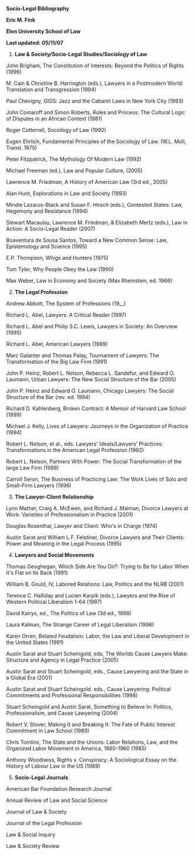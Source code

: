 **Socio-Legal Bibliography**

**Eric M. Fink**

**Elon University School of Law**

**Last updated: 05/11/07**

1.  **Law & Society/Socio-Legal Studies/Sociology of Law**

John Brigham, The Constitution of Interests: Beyond the Politics of Rights (1996)

M. Cain & Christine B. Harrington (eds.), Lawyers in a Postmodern World: Translation and Transgression (1994)

Paul Chevigny, GIGS: Jazz and the Cabaret Laws in New York City (1993)

John Comaroff and Simon Roberts, Rules and Process: The Cultural Logic of Disputes in an African Context (1981)

Roger Cotterrell, Sociology of Law (1992)

Eugen Ehrlich, Fundamental Principles of the Sociology of Law. (W.L. Moll, Transl. 1975)

Peter Fitzpatrick, The Mythology Of Modern Law (1992)

Michael Freeman (ed.), Law and Popular Culture, (2005)

Lawrence M. Friedman, A History of American Law (3rd ed., 2005)

Alan Hunt, Explorations in Law and Society (1993)

Mindie Lazarus-Black and Susan F. Hirsch (eds.), Contested States: Law, Hegemony and Resistance (1994)

Stewart Macaulay, Lawrence M. Friedman, & Elizabeth Mertz (eds.), Law in Action: A Socio-Legal Reader (2007)

Boaventura de Sousa Santos, Toward a New Common Sense: Law, Epistemology and Science (1995)

E.P. Thompson, Whigs and Hunters (1975)

Tom Tyler, Why People Obey the Law (1990)

Max Weber, Law in Economy and Society (Max Rheinstein, ed. 1966)

2.  **The Legal Profession**

Andrew Abbott, The System of Professions (19\_\_)

Richard L. Abel, Lawyers: A Critical Reader (1997)

Richard L. Abel and Philip S.C. Lewis, Lawyers in Society: An Overview (1995)

Richard L. Abel, American Lawyers (1989)

Marc Galanter and Thomas Palay, Tournament of Lawyers: The Transformation of the Big Law Firm (1991)

John P. Heinz, Robert L. Nelson, Rebecca L. Sandefur, and Edward O. Laumann, Urban Lawyers: The New Social Structure of the Bar (2005)

John P. Heinz and Edward O. Laumann, Chicago Lawyers: The Social Structure of the Bar (rev. ed. 1994)

Richard D. Kahlenberg, Broken Contract: A Memoir of Harvard Law School (1999)

Michael J. Kelly, Lives of Lawyers: Journeys in the Organization of Practice (1994)

Robert L. Nelson, et al., eds. Lawyers' Ideals/Lawyers' Practices: Transformations in the American Legal Profession (1992)

Robert L. Nelson, Partners With Power: The Social Transformation of the large Law Firm (1988)

Carroll Seron, The Business of Practicing Law: The Work Lives of Solo and Small-Firm Lawyers (1996)

3.  **The Lawyer-Client Relationship**

Lynn Mather, Craig A. McEwen, and Richard J. Maiman, Divorce Lawyers at Work: Varieties of Professionalism in Practice (2001)

Douglas Rosenthal, Lawyer and Client: Who\'s in Charge (1974)

Austin Sarat and William L.F. Felstiner, Divorce Lawyers and Their Clients: Power and Meaning in the Legal Process (1995)

4.  **Lawyers and Social Movements**

Thomas Geoghegan, Which Side Are You On?: Trying to Be for Labor When It\'s Flat on Its Back (1991)

William B. Gould, IV, Labored Relations: Law, Politics and the NLRB (2001)

Terence C. Halliday and Lucien Karpik (eds.), Lawyers and the Rise of Western Political Liberalism 1-64 (1997)

David Kairys, ed., The Politics of Law (3d ed., 1998)

Laura Kalman, The Strange Career of Legal Liberalism (1996)

Karen Orren, Belated Feudalism: Labor, the Law and Liberal Development in the United States (1991)

Austin Sarat and Stuart Scheingold, eds, The Worlds Cause Lawyers Make: Structure and Agency in Legal Practice (2005)

Austin Sarat and Stuart Scheingold, eds., Cause Lawyering and the State in a Global Era (2001)

Austin Sarat and Stuart Scheingold. eds., Cause Lawyering: Political Commitments and Professional Responsibilities (1998)

Stuart Scheingold and Austin Sarat, Something to Believe In: Politics, Professionalism, and Cause Lawyering (2004)

Robert V. Stover, Making It and Breaking It: The Fate of Public Interest Commitment in Law School (1989)

Chris Tomlins, The State and the Unions: Labor Relations, Law, and the Organized Labor Movement in America, 1880-1960 (1985)

Anthony Woodiwiss, Rights v. Conspiracy: A Sociological Essay on the History of Labour Law in the US (1989)

5.  **Socio-Legal Journals**

American Bar Foundation Research Journal

Annual Review of Law and Social Science

Journal of Law & Society

Journal of the Legal Profession

Law & Social Inquiry

Law & Society Review
